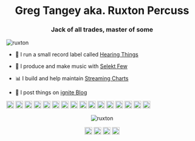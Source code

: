 <h1 align="center">Greg Tangey aka. Ruxton Percuss</h1>
<h3 align="center">Jack of all trades, master of some</h3>
<p align="left"> <img src="https://komarev.com/ghpvc/?username=ruxton" alt="ruxton" /> </p>

- 🎵 I run a small record label called [Hearing Things](https://hearingthings.com.au/)

- 🎵 I produce and make music with [Selekt Few](https://selektfew.com/)

- 📊 I build and help maintain [Streaming Charts](https://streamingcharts.com.au/)

- 📝 I post things on [ignite Blog](https://ignite.digitalignition.net/)

<p align="left"><img src="https://konpa.github.io/devicon/devicon.git/icons/android/android-original-wordmark.svg" alt="android" width="20" height="20"/> <img src="https://konpa.github.io/devicon/devicon.git/icons/coffeescript/coffeescript-original-wordmark.svg" alt="coffeescript" width="20" height="20"/> <img src="https://konpa.github.io/devicon/devicon.git/icons/css3/css3-original-wordmark.svg" alt="css3" width="20" height="20"/> <img src="https://konpa.github.io/devicon/devicon.git/icons/docker/docker-original-wordmark.svg" alt="docker" width="20" height="20"/> <img src="https://konpa.github.io/devicon/devicon.git/icons/go/go-original.svg" alt="go" width="20" height="20"/> <img src="https://konpa.github.io/devicon/devicon.git/icons/java/java-original-wordmark.svg" alt="java" width="20" height="20"/> <img src="https://konpa.github.io/devicon/devicon.git/icons/mongodb/mongodb-original-wordmark.svg" alt="mongodb" width="20" height="20"/> <img src="https://konpa.github.io/devicon/devicon.git/icons/mysql/mysql-original-wordmark.svg" alt="mysql" width="20" height="20"/> <img src="https://konpa.github.io/devicon/devicon.git/icons/php/php-original.svg" alt="php" width="20" height="20"/> <img src="https://konpa.github.io/devicon/devicon.git/icons/postgresql/postgresql-original-wordmark.svg" alt="postgresql" width="20" height="20"/> <img src="https://konpa.github.io/devicon/devicon.git/icons/rails/rails-original-wordmark.svg" alt="rails" width="20" height="20"/> <img src="https://konpa.github.io/devicon/devicon.git/icons/redis/redis-original-wordmark.svg" alt="redis" width="20" height="20"/> <img src="https://konpa.github.io/devicon/devicon.git/icons/redhat/redhat-original-wordmark.svg" alt="redhat" width="20" height="20"/> <img src="https://konpa.github.io/devicon/devicon.git/icons/ruby/ruby-original-wordmark.svg" alt="ruby" width="20" height="20"/> <img src="https://konpa.github.io/devicon/devicon.git/icons/sass/sass-original.svg" alt="sass" width="20" height="20"/> <img src="https://konpa.github.io/devicon/devicon.git/icons/nginx/nginx-original.svg" alt="nginx" width="20" height="20"/></p><p align="center"> <img src="https://github-readme-stats.vercel.app/api?username=ruxton&show_icons=true" alt="ruxton" /> </p>

<p align="center">
<a href="https://twitter.com/ruxton" target="blank"><img align="center" src="https://cdn.jsdelivr.net/npm/simple-icons@3.0.1/icons/twitter.svg" alt="ruxton" height="20" width="20" /></a>
<a href="https://linkedin.com/in/ruxtonau" target="blank"><img align="center" src="https://cdn.jsdelivr.net/npm/simple-icons@3.0.1/icons/linkedin.svg" alt="ruxtonau" height="20" width="20" /></a>
<a href="https://fb.com/greg.tangey" target="blank"><img align="center" src="https://cdn.jsdelivr.net/npm/simple-icons@3.0.1/icons/facebook.svg" alt="greg.tangey" height="20" width="20" /></a>
<a href="https://instagram.com/rhythmnpoetry" target="blank"><img align="center" src="https://cdn.jsdelivr.net/npm/simple-icons@3.0.1/icons/instagram.svg" alt="rhythmnpoetry" height="20" width="20" /></a>
</p>
